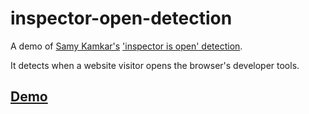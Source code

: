 # inspector-open-detection

A demo of [Samy Kamkar's](https://samy.pl) ['inspector is open' detection](http://stackoverflow.com/questions/42193700/detect-when-inspect-element-is-open). 

It detects when a website visitor opens the browser's developer tools.  


## [Demo](https://robinlinus.github.io/inspector-open-detection/)
